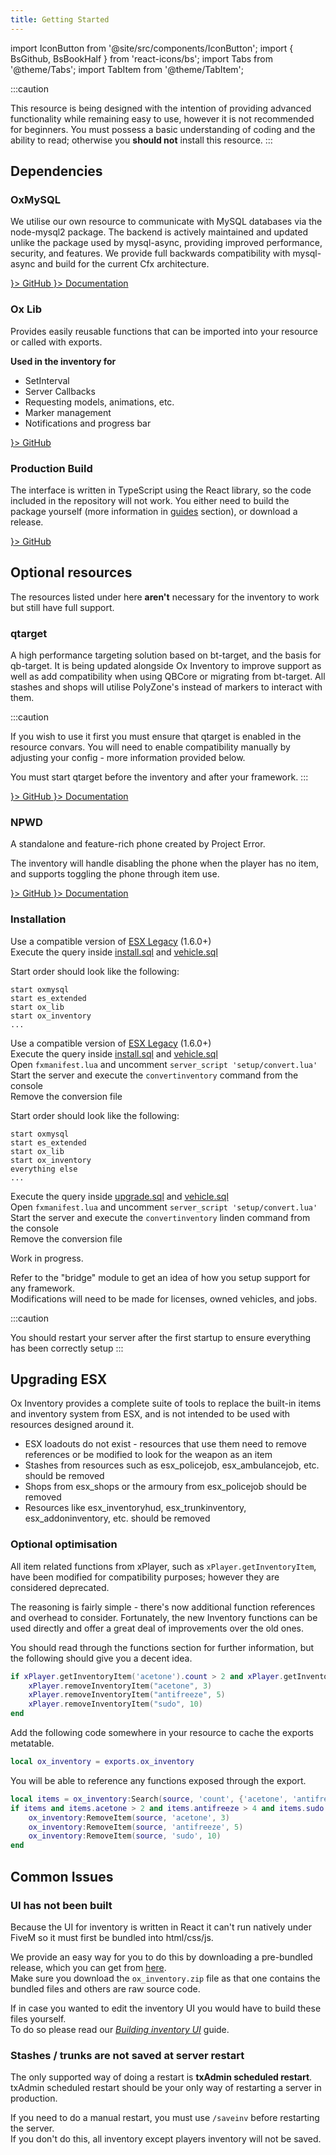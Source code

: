 ```yaml
---
title: Getting Started
---
```


import IconButton from '@site/src/components/IconButton';
import { BsGithub, BsBookHalf } from 'react-icons/bs';
import Tabs from '@theme/Tabs';
import TabItem from '@theme/TabItem';

:::caution

This resource is being designed with the intention of providing advanced functionality while remaining easy to use,
however it is not recommended for beginners. You must possess a basic understanding of coding and the ability to read;
otherwise you **should not** install this resource.
:::

## Dependencies

### OxMySQL

We utilise our own resource to communicate with MySQL databases via the node-mysql2 package.
The backend is actively maintained and updated unlike the package used by mysql-async, providing improved performance, security, and features.
We provide full backwards compatibility with mysql-async and build for the current Cfx architecture.

<div style={{ display: 'flex' }}>
  <a href="https://www.github.com/overextended/oxmysql" style={{ marginRight: '0.6rem' }}>
    <IconButton side="left" icon={<BsGithub />}>
      GitHub
    </IconButton>
  </a>
  <a href="https://overextended.github.io/docs/oxmysql/Installation/">
    <IconButton side="left" icon={<BsBookHalf />}>
      Documentation
    </IconButton>
  </a>
</div>

### Ox Lib

Provides easily reusable functions that can be imported into your resource or called with exports.

**Used in the inventory for**

- SetInterval
- Server Callbacks
- Requesting models, animations, etc.
- Marker management
- Notifications and progress bar

<div style={{ width: 'fit-content' }}>
  <a href="https://www.github.com/overextended/ox_lib">
    <IconButton side="left" icon={<BsGithub />}>
      GitHub
    </IconButton>
  </a>
</div>

### Production Build

The interface is written in TypeScript using the React library, so the code included in the repository will not work.
You either need to build the package yourself (more information in [guides](./Guides) section), or download a release.

<div style={{ width: 'fit-content' }}>
  <a href="https://www.github.com/overextended/ox_inventory/releases/latest" style={{ marginRight: '0.6rem' }}>
    <IconButton side="left" icon={<BsGithub />}>
      GitHub
    </IconButton>
  </a>
</div>

## Optional resources

The resources listed under here **aren't** necessary for the inventory to work but still have full support.

### qtarget

A high performance targeting solution based on bt-target, and the basis for qb-target.
It is being updated alongside Ox Inventory to improve support as well as add compatibility when using QBCore or migrating from bt-target.
All stashes and shops will utilise PolyZone's instead of markers to interact with them.

:::caution

If you wish to use it first you must ensure that qtarget is enabled in the resource convars.
You will need to enable compatibility manually by adjusting your config - more information provided below.

You must start qtarget before the inventory and after your framework.
:::

<div style={{ display: 'flex' }}>
  <a href="https://www.github.com/overextended/qtarget" style={{ marginRight: '0.6rem' }}>
    <IconButton side="left" icon={<BsGithub />}>
      GitHub
    </IconButton>
  </a>
  <a href="https://overextended.github.io/qtarget/">
    <IconButton side="left" icon={<BsBookHalf />}>
      Documentation
    </IconButton>
  </a>
</div>

### NPWD

A standalone and feature-rich phone created by Project Error.

The inventory will handle disabling the phone when the player has no item, and supports toggling the phone through item use.

<div style={{ display: 'flex' }}>
  <a href="https://www.github.com/project-error/npwd" style={{ marginRight: '0.6rem' }}>
    <IconButton side="left" icon={<BsGithub />}>
      GitHub
    </IconButton>
  </a>
  <a href="https://projecterror.dev/docs">
    <IconButton side="left" icon={<BsBookHalf />}>
      Documentation
    </IconButton>
  </a>
</div>

### Installation

<Tabs>
<TabItem value="fresh_esx" label="Fresh ESX" default>

Use a compatible version of [ESX Legacy](https://github.com/esx-framework/esx-legacy) (1.6.0+)  
Execute the query inside [install.sql](https://github.com/overextended/ox_inventory/blob/main/setup/install.sql) and [vehicle.sql](https://github.com/overextended/ox_inventory/blob/main/setup/vehicle.sql)  

 Start order should look like the following:
```
start oxmysql
start es_extended
start ox_lib
start ox_inventory
...
```
</TabItem>
<TabItem value="convert_esx" label="Convert ESX">

Use a compatible version of [ESX Legacy](https://github.com/esx-framework/esx-legacy) (1.6.0+)  
Execute the query inside [install.sql](https://github.com/overextended/ox_inventory/blob/main/setup/install.sql)
and [vehicle.sql](https://github.com/overextended/ox_inventory/blob/main/setup/vehicle.sql)  
Open `fxmanifest.lua` and uncomment `server_script 'setup/convert.lua'`  
Start the server and execute the `convertinventory` command from the console  
Remove the conversion file  

 Start order should look like the following:
```
start oxmysql
start es_extended
start ox_lib
start ox_inventory
everything else
...
```

</TabItem>
<TabItem value="convert_linden" label="Upgrade from Linden Inventory">

Execute the query inside [upgrade.sql](https://github.com/overextended/ox_inventory/blob/main/setup/upgrade.sql)
and [vehicle.sql](https://github.com/overextended/ox_inventory/blob/main/setup/vehicle.sql)  
Open `fxmanifest.lua` and uncomment `server_script 'setup/convert.lua'`  
Start the server and execute the `convertinventory` linden command from the console  
Remove the conversion file

</TabItem>
<TabItem value="standalone" label="Standalone">

Work in progress.

Refer to the "bridge" module to get an idea of how you setup support for any framework.  
Modifications will need to be made for licenses, owned vehicles, and jobs.

</TabItem>
</Tabs>

:::caution

You should restart your server after the first startup to ensure everything has been correctly setup
:::

## Upgrading ESX

Ox Inventory provides a complete suite of tools to replace the built-in items and inventory system from ESX, and is not intended to be used with resources designed around it.

- ESX loadouts do not exist - resources that use them need to remove references or be modified to look for the weapon as an item
- Stashes from resources such as esx_policejob, esx_ambulancejob, etc. should be removed
- Shops from esx_shops or the armoury from esx_policejob should be removed
- Resources like esx_inventoryhud, esx_trunkinventory, esx_addoninventory, etc. should be removed

### Optional optimisation

All item related functions from xPlayer, such as `xPlayer.getInventoryItem`, have been modified for compatibility purposes; however they are considered deprecated.

The reasoning is fairly simple - there's now additional function references and overhead to consider. Fortunately, the new Inventory functions can be used directly and offer a great deal of improvements over the old ones.

You should read through the functions section for further information, but the following should give you a decent idea.

<Tabs>
<TabItem value="esx" label="ESX">

```lua
if xPlayer.getInventoryItem('acetone').count > 2 and xPlayer.getInventoryItem('antifreeze').count > 4 and xPlayer.getInventoryItem('sudo').count > 9 then
    xPlayer.removeInventoryItem("acetone", 3)
    xPlayer.removeInventoryItem("antifreeze", 5)
    xPlayer.removeInventoryItem("sudo", 10)
end
```

</TabItem>
<TabItem value="inventory" label="Inventory">

Add the following code somewhere in your resource to cache the exports metatable.

```lua
local ox_inventory = exports.ox_inventory
```

You will be able to reference any functions exposed through the export.

```lua
local items = ox_inventory:Search(source, 'count', {'acetone', 'antifreeze', 'sudo'})
if items and items.acetone > 2 and items.antifreeze > 4 and items.sudo > 9 then
    ox_inventory:RemoveItem(source, 'acetone', 3)
    ox_inventory:RemoveItem(source, 'antifreeze', 5)
    ox_inventory:RemoveItem(source, 'sudo', 10)
end
```

</TabItem>
</Tabs>

## Common Issues

### UI has not been built

Because the UI for inventory is written in React it can't run natively under FiveM so it must first be bundled into html/css/js.

We provide an easy way for you to do this by downloading a pre-bundled release, which you can get from [here](https://github.com/overextended/ox_inventory/releases/latest).  
Make sure you download the `ox_inventory.zip` file as that one contains the bundled files and others are raw source code.

If in case you wanted to edit the inventory UI you would have to build these files yourself.  
To do so please read our [_Building inventory UI_](./Guides/inventory_ui.md) guide.

### Stashes / trunks are not saved at server restart

The only supported way of doing a restart is **txAdmin scheduled restart**.  
txAdmin scheduled restart should be your only way of restarting a server in production.

If you need to do a manual restart, you must use `/saveinv` before restarting the server.  
If you don't do this, all inventory except players inventory will not be saved.
